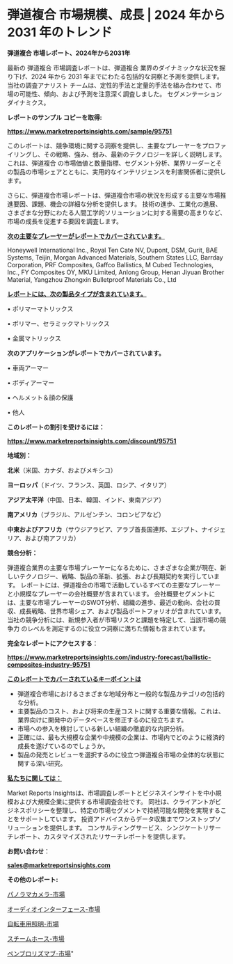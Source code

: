 # 弾道複合 市場規模、成長 | 2024 年から 2031 年のトレンド

<strong>弾道複合 市場レポート、2024年から2031年</strong>

最新の 弾道複合 市場調査レポートは、弾道複合 業界のダイナミックな状況を掘り下げ、2024 年から 2031 年までにわたる包括的な洞察と予測を提供します。当社の調査アナリスト チームは、定性的手法と定量的手法を組み合わせて、市場の可能性、傾向、および予測を注意深く調査しました。 セグメンテーションダイナミクス。



<strong>レポートのサンプル コピーを取得:</strong> <a href=https://www.marketreportsinsights.com/sample/95751>

<strong><u>https://www.marketreportsinsights.com/sample/95751</u></strong></a>

このレポートは、競争環境に関する洞察を提供し、主要なプレーヤーをプロファイリングし、その戦略、強み、弱み、最新のテクノロジーを詳しく説明します。 これは、弾道複合 の市場価値と数量指標、セグメント分析、業界リーダーとその製品の市場シェアとともに、実用的なインテリジェンスを利害関係者に提供します。

さらに、弾道複合市場レポートは、弾道複合市場の状況を形成する主要な市場推進要因、課題、機会の詳細な分析を提供します。 技術の進歩、工業化の進展、さまざまな分野にわたる人間工学的ソリューションに対する需要の高まりなど、市場の成長を促進する要因を調査します。



<strong><u>次の主要なプレーヤーがレポートでカバーされています。</u></strong>

Honeywell International Inc., Royal Ten Cate NV, Dupont, DSM, Gurit, BAE Systems, Teijin, Morgan Advanced Materials, Southern States LLC, Barrday Corporation, PRF Composites, Gaffco Ballistics, M Cubed Technologies, Inc., FY Composites OY, MKU Limited, Anlong Group, Henan Jiyuan Brother Material, Yangzhou Zhongxin Bulletproof Materials Co., Ltd



<strong><u><b>レポートには、次の製品タイプが含まれています。</b></u></strong>

• ポリマーマトリックス

• ポリマー、セラミックマトリックス

• 金属マトリックス



<strong><b>次のアプリケーションがレポートでカバーされています。</b></strong>

• 車両アーマー

• ボディアーマー

• ヘルメット＆顔の保護

• 他人



<strong><b>このレポートの割引を受けるには：</b></strong><a href=https://www.marketreportsinsights.com/discount/95751>

<strong><u>https://www.marketreportsinsights.com/discount/95751</u></strong></a>



<strong>地域別：</strong>



<strong>北米</strong>（米国、カナダ、およびメキシコ）



<strong>ヨーロッパ</strong>（ドイツ、フランス、英国、ロシア、イタリア）



<strong>アジア太平洋</strong>（中国、日本、韓国、インド、東南アジア）



<strong>南アメリカ</strong>（ブラジル、アルゼンチン、コロンビアなど）



<strong>中東およびアフリカ</strong>（サウジアラビア、アラブ首長国連邦、エジプト、ナイジェリア、および南アフリカ）



<strong>競合分析：</strong>

弾道複合業界の主要な市場プレーヤーになるために、さまざまな企業が現在、新しいテクノロジー、戦略、製品の革新、拡張、および長期契約を実行しています。 レポートには、弾道複合の市場で活動しているすべての主要なプレーヤーと小規模なプレーヤーの会社概要が含まれています。 会社概要セグメントには、主要な市場プレーヤーのSWOT分析、組織の進歩、最近の動向、会社の買収、成長戦略、世界市場シェア、および製品ポートフォリオが含まれています。 当社の競争分析には、新規参入者が市場リスクと課題を特定して、当該市場の競争力 のレベルを測定するのに役立つ洞察に満ちた情報も含まれています。



<strong>完全なレポートにアクセスする</strong>：

<a href=https://www.marketreportsinsights.com/industry-forecast/ballistic-composites-industry-95751>

<strong><u>https://www.marketreportsinsights.com/industry-forecast/ballistic-composites-industry-95751</u></strong></a>



<strong><u><b>このレポートでカバーされているキーポイントは</b></u></strong>
<ul>
  <li>弾道複合市場におけるさまざまな地域分布と一般的な製品カテゴリの包括的な分析。</li>
  <li>主要製品のコスト、および将来の生産コストに関する重要な情報。これは、業界向けに開発中のデータベースを修正するのに役立ちます。</li>
  <li>市場への参入を検討している新しい組織の徹底的な内訳分析。</li>
  <li>正確には、最も大規模な企業や中規模の企業は、市場内でどのように経済的成長を遂げているのでしょうか。</li>
  <li>製品の発売とレビューを選択するのに役立つ弾道複合市場の全体的な状態に関する深い研究。</li>
</ul>


<strong><u><b>私たちに関しては：</b></u></strong>

Market Reports Insightsは、市場調査レポートとビジネスインサイトを中小規模および大規模企業に提供する市場調査会社です。 同社は、クライアントがビジネスポリシーを整理し、特定の市場セグメントで持続可能な開発を実現することをサポートしています。 投資アドバイスからデータ収集までワンストップソリューションを提供します。 コンサルティングサービス、シンジケートリサーチレポート、カスタマイズされたリサーチレポートを提供します。



<strong><b>お問い合わせ</b></strong>：

<a href=mailto:sales@marketreportsinsights.com>

<strong><u>sales@marketreportsinsights.com</u></strong></a>



<strong>その他のレポート:</strong>

<a href=https://www.linkedin.com/pulse/パノラマカメラ-市場-2023-新興市場-将来の動向と市場需要-2030-eji8f/>パノラマカメラ-市場</a>

<a href=https://www.linkedin.com/pulse/オーディオインターフェース-市場-2023-年のダイナミクスとビジネストレンド-oiyvc/>オーディオインターフェース-市場</a>

<a href=https://www.linkedin.com/pulse/自転車用照明-市場-2023-新興市場-将来の動向と市場需要-2030-k5tuf/>自転車用照明-市場</a>

<a href=https://www.linkedin.com/pulse/スチームホース-市場-2023-年のダイナミクスとビジネストレンド-2030-vkh9f/>スチームホース-市場</a>

<a href=https://www.linkedin.com/pulse/ペンブロリズマブ-市場-2023-swot-分析と成長率-2030-data-dive-discoveries-24-analysis-ktmpf/>ペンブロリズマブ-市場</a>"

